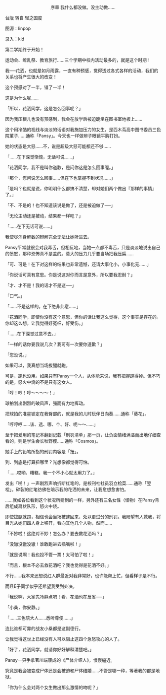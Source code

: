 <p align="center">序章 我什么都没做。没主动做……</p>

台版 转自 轻之国度

图源：linpop

录入：kid

第二学期终于开始！

运动会、缭乱祭、教育旅行……三个学期中校内活动最多的，就是这个时期！

我──花洒，也就是如月雨露，一直有种预感，觉得透过各式各样的活动，我们的关系也将产生很大的改变！

这个预感对了一半，错了一半！

这是为什么呢……

「所以，花洒同学，这是怎么回事呢？」

因为我压根儿也没有预感到，我会在放学后被迫跪坐在图书室地板上……

这个用冷酷的视线与淡淡的话语对我施加压力的女生，是西木茑高中图书委员三色院菫子……通称「Pansy」。今天也一样做辫子眼镜平胸打扮。

她的状态是大怒……不，说是超级大怒可能都还不够……

「……在下深觉惭愧，无话可说……」

「花洒同学，我不是叫你道歉，是问你这是怎么回事喔。」

「那个，您问说怎么回事……但在下也掌握不到状况……」

「是吗？也就是说，你明明什么都搞不清楚，却对她们两个做出『那样的事情』了。」

「不、不是的！也不知道该说是做了，还是被迫做了──」

「无论主动还是被动，结果都一样吧？」

「……在下无话可说……」

我使尽浑身解数的辩解完全无法让她听进去。

Pansy平常就很会对我毒舌，但相反地，当她一点都不毒舌，只是淡淡地说出自己的愤怒，那种恐怖真不是盖的。莫大的压力几乎要当场把我压扁……

「可、可是！在下对这样的结果也非常遗憾，还请大事化小，小事化无……」

「你说话可真有意思。你是说这对你而言是意外，所以要我忍耐？」

「才、才不是！我的话才不是这──」

「口气。」

「……不是这样的。在下绝非此意……」

「花洒同学，即使你没有这个意思，但你的话让我这么觉得，这个事实是存在的。你却这么想，让我觉得好冤枉，好受伤。」

「……在下深觉过意不去。」

「一样的话你要我说几次？我可有一次要你道歉？」

「您没说。」

如果可以，我真想当场拔腿就跑。

可是，跑也没用。如果只有Pansy一个人，从体能来说，我有把握跑得掉。但不巧的是，怒火中烧的不是只有这女人。

「哼！哼！哼～～～～！」

球拍划出剧烈的破风声，强而有力地挥动。

把球拍的准星锁定在我臀部的，就是我的儿时玩伴日向葵……通称「葵花」。

「哼哼哼……该、选、哪、个、好、呢～～……」

至于把爱用的笔记本翻到记载「刑罚清单」那一页，让负面情绪满溢而出地仔细查看的，则是学生会长秋野樱……通称「Cosmos」。

她手上的铅笔所指的刑罚内容是「扭」。

到、到底是打算扭哪里？光想像都觉得可怕。

「……哎哟，糟糕，我一个不小心就太用力了。」

发出「啪！」一声剧烈声响折断红笔的，是校刊社社员羽立桧菜……通称「翌桧」。碎裂的红笔彷佛在暗示我的花洒的未来，让我愈想愈害怕。

……就如各位看到这个状况所猜到的一样，另外还有三名女性（怪物）在Pansy背后组成扇状队形，怒火中烧。

即使拔腿就跑，相信也会当场被逮回来，处以更过分的刑罚。我盼望有人救我，将目光从她们四人身上移开，看向其他几个人物，然而……

「不妙啦！这绝对不妙！怎么办？要去救花洒吗？」

「没辙没辙没辙！谁敢跑进去插嘴啦！」

「就是说啊！我也投不管一票！太可怕了啦！」

「而且，根本不必去救花洒吧？我也觉得是花洒不好。」

不行……我本来还想说红人群最近对我非常好，也许能帮上忙，但看样子是不行。

而且E子同学似乎还希望我受到处决。

「我说啊，大家先冷静点吧！看，花洒也在反省──」

「小桑，你安静。」

「……三色院大人……悉听尊便……」

连比谁都可靠的战友小桑都是这副德行。

让我觉得这世上已经没有人可以阻止这四个急怒攻心的人了。

「好了，花洒同学，就请你好好解释清楚吧。」

Pansy一只手拿著川端康成的《尸体介绍人》，慢慢逼近。

究竟是我会被变成尸体还是会被迫和尸体结婚……不管是哪一种，等著我的都是地狱。

「你为什么会对两个女生做出那么激情的吻呢？」

